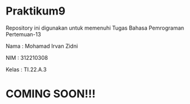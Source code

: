 # Praktikum9

Repository ini digunakan untuk memenuhi Tugas Bahasa Pemrograman Pertemuan-13

Nama    : Mohamad Irvan Zidni

NIM     : 312210308

Kelas   : TI.22.A.3

# COMING SOON!!!